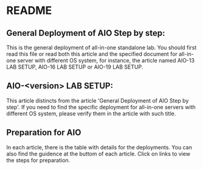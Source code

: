 # README

## General Deployment of AIO Step by step: 
This is the general deployment of all-in-one standalone lab. You should first read this file or read both this article and the specified document for all-in-one server with different OS system, for instance, the article named AIO-13 LAB SETUP, AIO-16 LAB SETUP or AIO-19 LAB SETUP.

## AIO-\<version\> LAB SETUP:
This article distincts from the article 'General Deployment of AIO Step by step'. If you need to find the specific deployment for all-in-one servers with different OS system, please verify them in the article with such title.

## Preparation for AIO
In each article, there is the table with details for the deployments. You can also find the guidence at the buttom of each article. Click on links to view the steps for preparation.